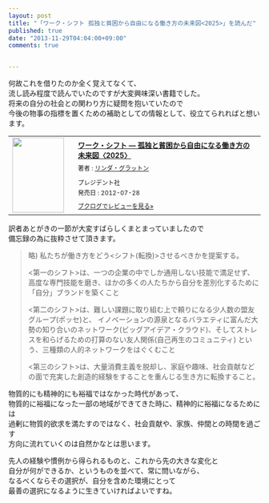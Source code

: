 ```yaml
---
layout: post
title: "「ワーク・シフト 孤独と貧困から自由になる働き方の未来図<2025>」を読んだ"
published: true
date: "2013-11-29T04:04:00+09:00"
comments: true


---
```


何故これを借りたのか全く覚えてなくて、  
流し読み程度で読んでいたのですが大変興味深い書籍でした。  
将来の自分の社会との関わり方に疑問を抱いていたので  
今後の物事の指標を置くための補助としての情報として、役立てられればと想います。

<div class="booklog_html"><table><tr><td class="booklog_html_image"><a href="http://www.amazon.co.jp/%E3%83%AF%E3%83%BC%E3%82%AF%E3%83%BB%E3%82%B7%E3%83%95%E3%83%88-%E2%80%95-%E5%AD%A4%E7%8B%AC%E3%81%A8%E8%B2%A7%E5%9B%B0%E3%81%8B%E3%82%89%E8%87%AA%E7%94%B1%E3%81%AB%E3%81%AA%E3%82%8B%E5%83%8D%E3%81%8D%E6%96%B9%E3%81%AE%E6%9C%AA%E6%9D%A5%E5%9B%B3%E3%80%882025%E3%80%89-%E3%83%AA%E3%83%B3%E3%83%80%E3%83%BB%E3%82%B0%E3%83%A9%E3%83%83%E3%83%88%E3%83%B3/dp/4833420163%3FSubscriptionId%3D0AVSM5SVKRWTFMG7ZR82%26tag%3D13nightcrows-22%26linkCode%3Dxm2%26camp%3D2025%26creative%3D165953%26creativeASIN%3D4833420163" target="_blank"><img src="http://ecx.images-amazon.com/images/I/51q5jtSKEQL._SL160_.jpg" width="103" height="150" style="border:0;border-radius:0;" /></a></td><td class="booklog_html_info" style="padding-left:20px;"><div class="booklog_html_title" style="margin-bottom:10px;font-size:14px;font-weight:bold;"><a href="http://www.amazon.co.jp/%E3%83%AF%E3%83%BC%E3%82%AF%E3%83%BB%E3%82%B7%E3%83%95%E3%83%88-%E2%80%95-%E5%AD%A4%E7%8B%AC%E3%81%A8%E8%B2%A7%E5%9B%B0%E3%81%8B%E3%82%89%E8%87%AA%E7%94%B1%E3%81%AB%E3%81%AA%E3%82%8B%E5%83%8D%E3%81%8D%E6%96%B9%E3%81%AE%E6%9C%AA%E6%9D%A5%E5%9B%B3%E3%80%882025%E3%80%89-%E3%83%AA%E3%83%B3%E3%83%80%E3%83%BB%E3%82%B0%E3%83%A9%E3%83%83%E3%83%88%E3%83%B3/dp/4833420163%3FSubscriptionId%3D0AVSM5SVKRWTFMG7ZR82%26tag%3D13nightcrows-22%26linkCode%3Dxm2%26camp%3D2025%26creative%3D165953%26creativeASIN%3D4833420163" target="_blank">ワーク・シフト ― 孤独と貧困から自由になる働き方の未来図〈2025〉</a></div><div style="margin-bottom:10px;"><div class="booklog_html_author" style="margin-bottom:15px;font-size:12px;;line-height:1.2em">著者 : <a href="http://booklog.jp/author/%E3%83%AA%E3%83%B3%E3%83%80%E3%83%BB%E3%82%B0%E3%83%A9%E3%83%83%E3%83%88%E3%83%B3" target="_blank">リンダ・グラットン</a></div><div class="booklog_html_manufacturer" style="margin-bottom:5px;font-size:12px;;line-height:1.2em">プレジデント社</div><div class="booklog_html_release" style="font-size:12px;;line-height:1.2em">発売日 : 2012-07-28</div></div><div class="booklog_html_link_amazon"><a href="http://booklog.jp/item/1/4833420163" style="font-size:12px;" target="_blank">ブクログでレビューを見る»</a></div></td></tr></table></div>

訳者あとがきの一節が大変すばらしくまとまっていましたので  
備忘録の為に抜粋させて頂きます。

> 略) 私たちが働き方をどう<シフト(転換)>させるべきかを提案する。  
>  
> <第一のシフト>は、一つの企業の中でしか通用しない技能で満足せず、高度な専門技能を磨き、ほかの多くの人たちから自分を差別化するために「自分」ブランドを築くこと  
>  
> <第二のシフト>は、難しい課題に取り組む上で頼りになる少人数の盟友グループ(ポッセ)と、
> イノベーションの源泉となるバラエティに富んだ大勢の知り合いのネットワーク(ビッグアイデア・クラウド)、そしてストレスを和らげるための打算のない友人関係(自己再生のコミュニティ)
> という、三種類の人的ネットワークをはぐくむこと  
>  
> <第三のシフト>は、大量消費主義を脱却し、家庭や趣味、社会貢献などの面で充実した創造的経験をすることを重んじる生き方に転換すること。

物質的にも精神的にも裕福ではなかった時代があって、  
物質的に裕福になった一部の地域ができてきた時に、精神的に裕福になるためには  
過剰に物質的欲求を満たすのではなく、社会貢献や、家族、仲間との時間を過ごす  
方向に流れていくのは自然かなとは思います。  
  
先人の経験や慣例から得られるものと、これから先の大きな変化と  
自分が何ができるか、というものを並べて、常に問いながら、  
なるべくならその選択が、自分を含めた環境にとって  
最善の選択になるように生きていければよいですね。

